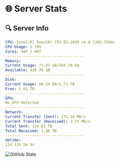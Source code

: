 # 🌐 Server Stats
## 🔍 Server Info
```yaml
CPU: Intel(R) Xeon(R) CPU E5-2699 v4 @ 1383.75GHz
CPU Usage: 1.70%
Cores: 44P | 88T
-----------------------------------
Memory:
Current Usage: 73.62 GB/503.74 GB
Available: 426.76 GB
-----------------------------------
Disk:
Current Usage: 20.54 GB/1.71 TB
Free: 1.61 TB
-----------------------------------
GPU:
No GPU detected
-----------------------------------
Network:
Current Transfer (Sent): 171.16 MB/s
Current Transfer (Received): 2.73 MB/s
Total Sent: 114.82 TB
Total Received: 1.86 TB
-----------------------------------
Uptime:
11d 11h 5m 0s
```
![GitHub Stats](https://img.shields.io/badge/Updated-2025-02-19_09:48:18-blue)